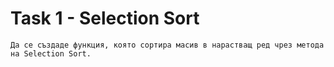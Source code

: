 # Task 1 - Selection Sort

```
Да се създаде функция, която сортира масив в нарастващ ред чрез метода на Selection Sort.
```